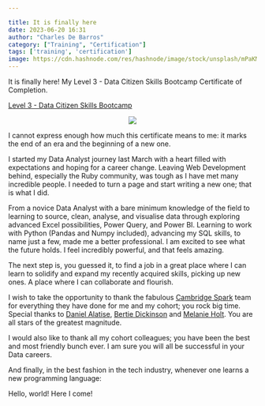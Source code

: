 ```yaml
---

title: It is finally here
date: 2023-06-20 16:31
author: "Charles De Barros"
category: ["Training", "Certification"]
tags: ['training', 'certification']
image: https://cdn.hashnode.com/res/hashnode/image/stock/unsplash/mPaKMvE3sHg/upload/1151343c5f33f09fdfb90f1f73f9fb34.jpeg?w=1600&h=840&fit=crop&crop=entropy&auto=compress,format&format=webp
---
```


It is finally here! My Level 3 - Data Citizen Skills Bootcamp Certificate of Completion.

[Level 3 - Data Citizen Skills Bootcamp](https://api.accredible.com/v1/frontend/credential_website_embed_image/certificate/75928026)

<div style="text-align: center;">
    <img src="https://api.accredible.com/v1/frontend/credential_website_embed_image/certificate/75928026">
</div>

I cannot express enough how much this certificate means to me: it marks the end of an era and the beginning of a new one.

I started my Data Analyst journey last March with a heart filled with expectations and hoping for a career change. Leaving Web Development behind, especially the Ruby community, was tough as I have met many incredible people. I needed to turn a page and start writing a new one; that is what I did.

From a novice Data Analyst with a bare minimum knowledge of the field to learning to source, clean, analyse, and visualise data through exploring advanced Excel possibilities, Power Query, and Power BI. Learning to work with Python (Pandas and Numpy included), advancing my SQL skills, to name just a few, made me a better professional. I am excited to see what the future holds. I feel incredibly powerful, and that feels amazing.

The next step is, you guessed it, to find a job in a great place where I can learn to solidify and expand my recently acquired skills, picking up new ones. A place where I can collaborate and flourish.

I wish to take the opportunity to thank the fabulous [Cambridge Spark](https://www.linkedin.com/sharing/share-offsite/?url=https://www.credential.net/fba00166-3981-4112-b58c-f2c4649602fb#) team for everything they have done for me and my cohort; you rock big time. Special thanks to [Daniel Alatise](https://www.linkedin.com/in/daniel-alatise/), [Bertie Dickinson](https://www.linkedin.com/in/hubert-dickinson/) and [Melanie Holt](https://www.linkedin.com/in/melaniejoyholt/). You are all stars of the greatest magnitude.

I would also like to thank all my cohort colleagues; you have been the best and most friendly bunch ever. I am sure you will all be successful in your Data careers.

And finally, in the best fashion in the tech industry, whenever one learns a new programming language:

Hello, world! Here I come!